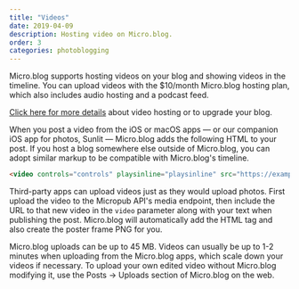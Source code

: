 ```yaml
---
title: "Videos"
date: 2019-04-09
description: Hosting video on Micro.blog.
order: 3
categories: photoblogging
---
```


Micro.blog supports hosting videos on your blog and showing videos in the timeline. You can upload videos with the $10/month Micro.blog hosting plan, which also includes audio hosting and a podcast feed.

[Click here for more details](https://micro.blog/new/audio) about video hosting or to upgrade your blog.

When you post a video from the iOS or macOS apps — or our companion iOS app for photos, Sunlit — Micro.blog adds the following HTML to your post. If you host a blog somewhere else outside of Micro.blog, you can adopt similar markup to be compatible with Micro.blog's timeline.

```html
<video controls="controls" playsinline="playsinline" src="https://example.com/test.mov" poster="https://example.com/poster.png" preload="none" width="400" height="400" alt=""></video>
```

Third-party apps can upload videos just as they would upload photos. First upload the video to the Micropub API's media endpoint, then include the URL to that new video in the `video` parameter along with your text when publishing the post. Micro.blog will automatically add the HTML tag and also create the poster frame PNG for you.

Micro.blog uploads can be up to 45 MB. Videos can usually be up to 1-2 minutes when uploading from the Micro.blog apps, which scale down your videos if necessary. To upload your own edited video without Micro.blog modifying it, use the Posts → Uploads section of Micro.blog on the web.
